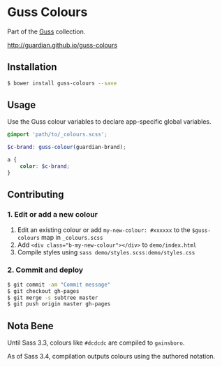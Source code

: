 # Guss Colours

Part of the [Guss](https://github.com/guardian/guss) collection.

<http://guardian.github.io/guss-colours>

## Installation

```bash
$ bower install guss-colours --save
```

## Usage

Use the Guss colour variables to declare app-specific global variables.

```scss
@import 'path/to/_colours.scss';

$c-brand: guss-colour(guardian-brand);

a {
    color: $c-brand;
}
```

## Contributing

### 1. Edit or add a new colour

1. Edit an existing colour or add `my-new-colour: #xxxxxx` to the `$guss-colours` map in `_colours.scss`
1. Add `<div class="b-my-new-colour"></div>` to `demo/index.html`
1. Compile styles using `sass demo/styles.scss:demo/styles.css`

### 2. Commit and deploy

```bash
$ git commit -am "Commit message"
$ git checkout gh-pages
$ git merge -s subtree master
$ git push origin master gh-pages
```

## Nota Bene

Until Sass 3.3, colours like `#dcdcdc` are compiled to `gainsboro`.

As of Sass 3.4, compilation outputs colours using the authored notation.
